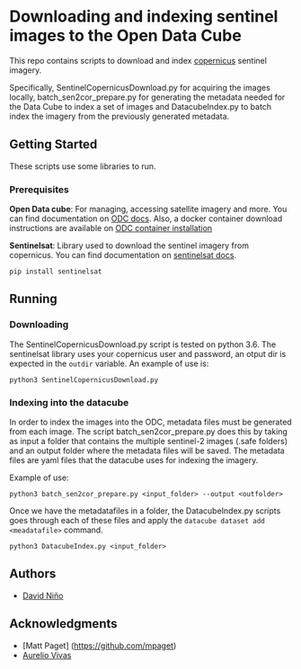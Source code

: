 # Downloading and indexing sentinel images to the Open Data Cube

This repo contains scripts to download and index [copernicus](https://scihub.copernicus.eu/dhus/#/home) sentinel imagery.

Specifically, SentinelCopernicusDownload.py for acquiring the images locally, batch_sen2cor_prepare.py for generating the metadata needed for the Data Cube to index a set of images and DatacubeIndex.py to batch index the imagery from the previously generated metadata.

## Getting Started

These scripts use some libraries to run.

### Prerequisites

**Open Data cube**: For managing, accessing satellite imagery and more. You can find documentation on  [ODC docs](https://datacube-core.readthedocs.io/en/latest/user/intro.html). Also, a docker container download instructions are available on [ODC container installation](https://github.com/DonAurelio/open-datacube-workshop/tree/master/version_1.8.2)

**Sentinelsat**: Library used to download the sentinel imagery from copernicus. You can find documentation on [sentinelsat docs](https://sentinelsat.readthedocs.io/en/stable/index.html).

```
pip install sentinelsat
```

## Running 


### Downloading

The SentinelCopernicusDownload.py script is tested on python 3.6. The sentinelsat library uses your copernicus user and password, an otput dir is expected in the `outdir` variable. An example of use is:

```
python3 SentinelCopernicusDownload.py 
```

### Indexing into the datacube

In order to index the images into the ODC, metadata files must be generated from each image. The script batch_sen2cor_prepare.py does this by taking as input a folder that contains the multiple sentinel-2 images (.safe folders) and an output folder where the metadata files will be saved. The metadata files are yaml files that the datacube uses for indexing the imagery. 

Example of use: 

```
python3 batch_sen2cor_prepare.py <input_folder> --output <outfolder>
```

Once we have the metadatafiles in a folder, the DatacubeIndex.py scripts goes through each of these files and apply the `datacube dataset add <meadatafile>` command. 
```
python3 DatacubeIndex.py <input_folder> 
```


## Authors

* [David Niño](https://github.com/dfnino10)


## Acknowledgments
* [Matt Paget] (https://github.com/mpaget)
* [Aurelio Vivas](https://github.com/DonAurelio)
